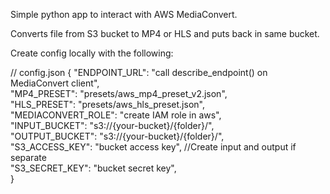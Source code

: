 Simple python app to interact with AWS MediaConvert.

Converts file from S3 bucket to MP4 or HLS and puts back in same bucket.

Create config locally with the following:

// config.json
{
"ENDPOINT_URL": "call describe_endpoint() on MediaConvert client",   
"MP4_PRESET": "presets/aws_mp4_preset_v2.json",   
"HLS_PRESET": "presets/aws_hls_preset.json",   
"MEDIACONVERT_ROLE": "create IAM role in aws",  
"INPUT_BUCKET": "s3://{your-bucket}/{folder}/",  
"OUTPUT_BUCKET": "s3://{your-bucket}/{folder}/",  
"S3_ACCESS_KEY": "bucket access key", //Create input and output if separate  
"S3_SECRET_KEY": "bucket secret key",  
}  
